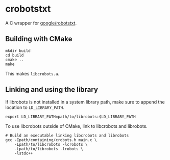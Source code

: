 # crobotstxt

A C wrapper for [google/robotstxt](https://github.com/google/robotstxt).

## Building with CMake

```
mkdir build
cd build
cmake ..
make
```

This makes `libcrobots.a`.

## Linking and using the library

If librobots is not installed in a system library path, make sure to append
the location to `LD_LIBRARY_PATH`.

```
export LD_LIBRARY_PATH=path/to/librobots:$LD_LIBRARY_PATH
```

To use libcrobots outside of CMake, link to libcrobots and librobots.

```
# Build an executable linking libcrobots and librobots
gcc -Ipath/containing/crobots.h main.c \
    -Lpath/to/libcrobots -lcrobots \
    -Lpath/to/librobots -lrobots \
    -lstdc++
```
